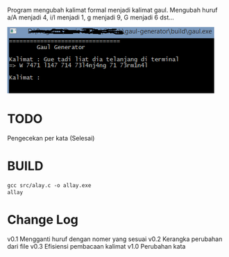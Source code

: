 Program mengubah kalimat formal menjadi kalimat gaul.
Mengubah huruf a/A menjadi 4, i/I menjadi 1, g menjadi 9, G menjadi 6 dst...

![Cuplikan](Cuplikan.png)

# TODO
Pengecekan per kata (Selesai)

# BUILD
	gcc src/alay.c -o allay.exe
	allay

# Change Log
v0.1	Mengganti huruf dengan nomer yang sesuai
v0.2	Kerangka perubahan dari file
v0.3	Efisiensi pembacaan kalimat
v1.0	Perubahan kata
